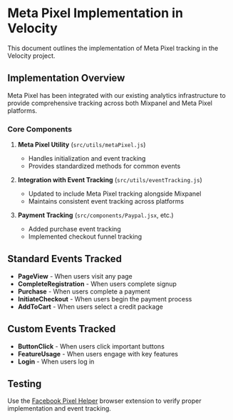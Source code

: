 # Meta Pixel Implementation in Velocity

This document outlines the implementation of Meta Pixel tracking in the Velocity project.

## Implementation Overview

Meta Pixel has been integrated with our existing analytics infrastructure to provide comprehensive tracking across both Mixpanel and Meta Pixel platforms.

### Core Components

1. **Meta Pixel Utility** (`src/utils/metaPixel.js`)
   - Handles initialization and event tracking
   - Provides standardized methods for common events

2. **Integration with Event Tracking** (`src/utils/eventTracking.js`)
   - Updated to include Meta Pixel tracking alongside Mixpanel
   - Maintains consistent event tracking across platforms

3. **Payment Tracking** (`src/components/Paypal.jsx`, etc.)
   - Added purchase event tracking
   - Implemented checkout funnel tracking

## Standard Events Tracked

- **PageView** - When users visit any page
- **CompleteRegistration** - When users complete signup
- **Purchase** - When users complete a payment
- **InitiateCheckout** - When users begin the payment process
- **AddToCart** - When users select a credit package

## Custom Events Tracked

- **ButtonClick** - When users click important buttons
- **FeatureUsage** - When users engage with key features
- **Login** - When users log in

## Testing

Use the [Facebook Pixel Helper](https://developers.facebook.com/docs/meta-pixel/support/pixel-helper/) browser extension to verify proper implementation and event tracking.